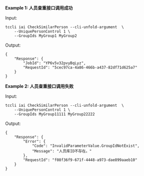 **Example 1: 人员查重接口调用成功**



Input: 

```
tccli iai CheckSimilarPerson --cli-unfold-argument  \
    --UniquePersonControl 1 \
    --GroupIds MyGroup1 MyGroup2
```

Output: 
```
{
    "Response": {
        "JobId": "YP6v5v32pvyBqLyz",
        "RequestId": "5cec97ca-4a86-466b-a437-82df71d625a7"
    }
}
```

**Example 2: 人员查重接口调用失败**



Input: 

```
tccli iai CheckSimilarPerson --cli-unfold-argument  \
    --UniquePersonControl 1 \
    --GroupIds MyGroup11111 MyGroup22222
```

Output: 
```
{
    "Response": {
        "Error": {
            "Code": "InvalidParameterValue.GroupIdNotExist",
            "Message": "人员库ID不存在。"
        },
        "RequestId": "f08f36f9-671f-4448-a973-dae899aaeb10"
    }
}
```

